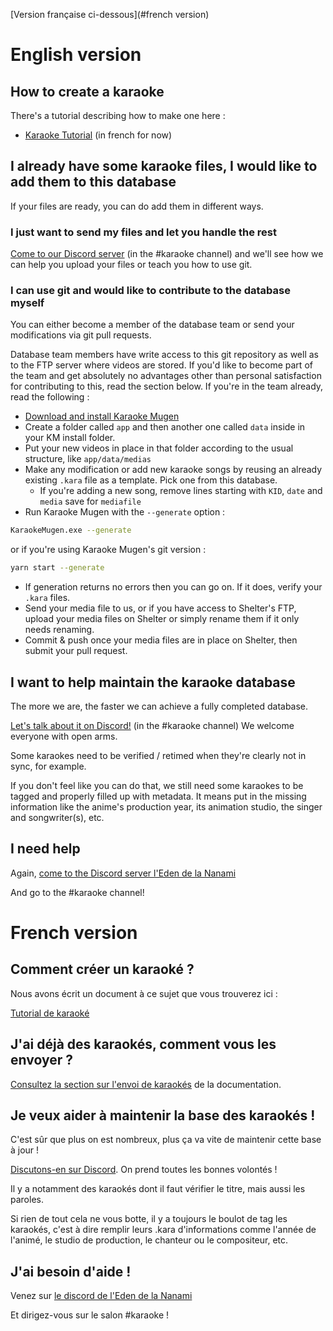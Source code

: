 [Version française ci-dessous](#french version)

# English version

## How to create a karaoke

There's a tutorial describing how to make one here :

* [Karaoke Tutorial](docs/french/tutorial.md) (in french for now)

## I already have some karaoke files, I would like to add them to this database

If your files are ready, you can do add them in different ways.

### I just want to send my files and let you handle the rest

[Come to our Discord server](https://discord.gg/a8dMYek) (in the #karaoke channel) and we'll see how we can help you upload your files or teach you how to use git.

### I can use git and would like to contribute to the database myself

You can either become a member of the database team or send your modifications via git pull requests.

Database team members have write access to this git repository as well as to the FTP server where videos are stored. If you'd like to become part of the team and get absolutely no advantages other than personal satisfaction for contributing to this, read the section below. If you're in the team already, read the following :

* [Download and install Karaoke Mugen](http://mugen.karaokes.moe)
* Create a folder called `app` and then another one called `data` inside in your KM install folder.
* Put your new videos in place in that folder according to the usual structure, like `app/data/medias`
* Make any modification or add new karaoke songs by reusing an already existing `.kara` file as a template. Pick one from this database.
  * If you're adding a new song, remove lines starting with `KID`, `date` and `media` save for `mediafile`
* Run Karaoke Mugen with the `--generate` option :

```sh
KaraokeMugen.exe --generate
```

or if you're using Karaoke Mugen's git version :

```sh
yarn start --generate
```

* If generation returns no errors then you can go on. If it does, verify your `.kara` files.
* Send your media file to us, or if you have access to Shelter's FTP, upload your media files on Shelter or simply rename them if it only needs renaming.
* Commit & push once your media files are in place on Shelter, then submit your pull request.

## I want to help maintain the karaoke database

The more we are, the faster we can achieve a fully completed database.

[Let's talk about it on Discord!](https://discord.gg/a8dMYek) (in the #karaoke channel) We welcome everyone with open arms.

Some karaokes need to be verified / retimed when they're clearly not in sync, for example.

If you don't feel like you can do that, we still need some karaokes to be tagged and properly filled up with metadata. It means put in the missing information like the anime's production year, its animation studio, the singer and songwriter(s), etc.

## I need help

Again, [come to the Discord server l'Eden de la Nanami](https://discord.gg/a8dMYek)

And go to the #karaoke channel!


# French version

## Comment créer un karaoké ?

Nous avons écrit un document à ce sujet que vous trouverez ici :

[Tutorial de karaoké](docs/french/README.md)

## J'ai déjà des karaokés, comment vous les envoyer ?

[Consultez la section sur l'envoi de karaokés](docs/french/upload.md) de la documentation.

## Je veux aider à maintenir la base des karaokés !

C'est sûr que plus on est nombreux, plus ça va vite de maintenir cette base à jour !

[Discutons-en sur Discord](https://discord.gg/a8dMYek). On prend toutes les bonnes volontés !

Il y a notamment des karaokés dont il faut vérifier le titre, mais aussi les paroles.

Si rien de tout cela ne vous botte, il y a toujours le boulot de tag les karaokés, c'est à dire remplir leurs .kara d'informations comme l'année de l'animé, le studio de production, le chanteur ou le compositeur, etc.

## J'ai besoin d'aide !

Venez sur [le discord de l'Eden de la Nanami](https://discord.gg/a8dMYek)

Et dirigez-vous sur le salon #karaoke !
